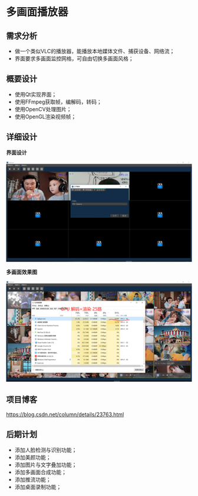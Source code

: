 # 多画面播放器

## 需求分析

- 做一个类似VLC的播放器，能播放本地媒体文件、捕获设备、网络流；
- 界面要求多画面监控网格，可自由切换多画面风格；

## 概要设计

- 使用Qt实现界面；
- 使用FFmpeg获取帧，编解码，转码；
- 使用OpenCV处理图片；
- 使用OpenGL渲染视频帧；

## 详细设计

**界面设计**

![](hplayer.png)

**多画面效果图**

![](hplayer_test.png)


## 项目博客

https://blog.csdn.net/column/details/23763.html

## 后期计划

- 添加人脸检测与识别功能；
- 添加美颜功能；
- 添加图片与文字叠加功能；
- 添加多画面合成功能；
- 添加推流功能；
- 添加桌面录制功能；